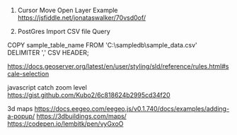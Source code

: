 1) Cursor Move Open Layer Example
https://jsfiddle.net/jonataswalker/70vsd0of/

2) PostGres Import CSV file Query

COPY sample_table_name
FROM 'C:\sampledb\sample_data.csv' 
DELIMITER ',' 
CSV HEADER;


https://docs.geoserver.org/latest/en/user/styling/sld/reference/rules.html#scale-selection


javascript catch zoom level
https://gist.github.com/Kubo2/6c818624b2995cd34f20


3d maps
https://docs.eegeo.com/eegeo.js/v0.1.740/docs/examples/adding-a-popup/
https://3dbuildings.com/maps/
https://codepen.io/lembitk/pen/vyGxoO
